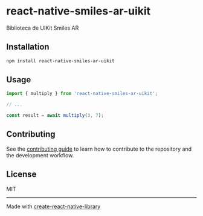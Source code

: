 # react-native-smiles-ar-uikit

Biblioteca de UIKit Smiles AR

## Installation

```sh
npm install react-native-smiles-ar-uikit
```

## Usage

```js
import { multiply } from 'react-native-smiles-ar-uikit';

// ...

const result = await multiply(3, 7);
```

## Contributing

See the [contributing guide](CONTRIBUTING.md) to learn how to contribute to the repository and the development workflow.

## License

MIT

---

Made with [create-react-native-library](https://github.com/callstack/react-native-builder-bob)

